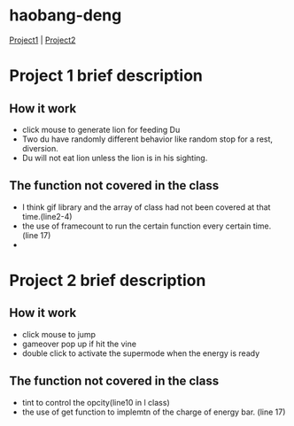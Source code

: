 # haobang-deng
[Project1](#project-1-brief-description) | [Project2](#project-2-brief-description)
# Project 1 brief description
## How it work
- click mouse to generate lion for feeding Du 
- Two du have randomly different behavior like random stop for a rest, diversion.
- Du will not eat lion unless the lion is in his sighting.
## The function not covered in the class
- I think gif library and the array of class had not been covered at that time.(line2-4)
- the use of framecount to run the certain function every certain time. (line 17)
- 
# Project 2 brief description
## How it work
- click mouse to jump
- gameover pop up if hit the vine
- double click to activate the supermode when the energy is ready
## The function not covered in the class
- tint to control the opcity(line10 in l class)
- the use of get function to implemtn of the charge of energy bar. (line 17)
